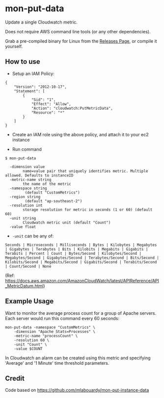 
# mon-put-data

Update a single Cloudwatch metric.

Does not require AWS command line tools (or any other dependencies).

Grab a pre-compiled binary for Linux from the [Releases Page](https://github.com/porjo/mon-put-data/releases), or compile it yourself.

## How to use

* Setup an IAM Policy:

```
{
    "Version": "2012-10-17",
    "Statement": [
        {
            "Sid": "1",
            "Effect": "Allow",
            "Action": "cloudwatch:PutMetricData",
            "Resource": "*"
        }
    ]
}
```

* Create an IAM role using the above policy, and attach it to your ec2 instance

* Run command

```
$ mon-put-data

  -dimension value
    	name=value pair that uniquely identifies metric. Multiple allowed. Defaults to instanceID
  -metric-name string
    	the name of the metric
  -namespace string
    	 (default "CustomMetrics")
  -region string
    	 (default "ap-southeast-2")
  -resolution int
    	storage resolution for metric in seconds (1 or 60) (default 60)
  -unit string
    	Cloudwatch metric unit (default "Count")
  -value float
```

- `-unit` can be any of:
```
Seconds | Microseconds | Milliseconds | Bytes | Kilobytes | Megabytes | Gigabytes | Terabytes | Bits | Kilobits | Megabits | Gigabits | Terabits | Percent | Count | Bytes/Second | Kilobytes/Second | Megabytes/Second | Gigabytes/Second | Terabytes/Second | Bits/Second | Kilobits/Second | Megabits/Second | Gigabits/Second | Terabits/Second | Count/Second | None
```
(Ref: https://docs.aws.amazon.com/AmazonCloudWatch/latest/APIReference/API_MetricDatum.html)

## Example Usage

Want to monitor the average process count for a group of Apache servers. Each server would run this command every 60 seconds:

```
mon-put-data -namespace "CustomMetrics" \
	-dimension "Apache Stats=Processes" \
	-metric-name "processCount" \
	-resolution 60 \
	-unit "Count" \
	-value $COUNT
```

In Cloudwatch an alarm can be created using this metric and specifying 'Average' and '1 Minute' time threshold parameters.

## Credit

Code based on https://github.com/mlabouardy/mon-put-instance-data
